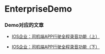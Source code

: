 # EnterpriseDemo

### Demo对应的文章

- [IOS企业：司机端APP行驶全程录音功能（上）](https://www.jianshu.com/p/9148fa761bc9)

- [IOS企业：司机端APP行驶全程录音功能（下）](https://www.jianshu.com/p/8ede2aae7dfb)
